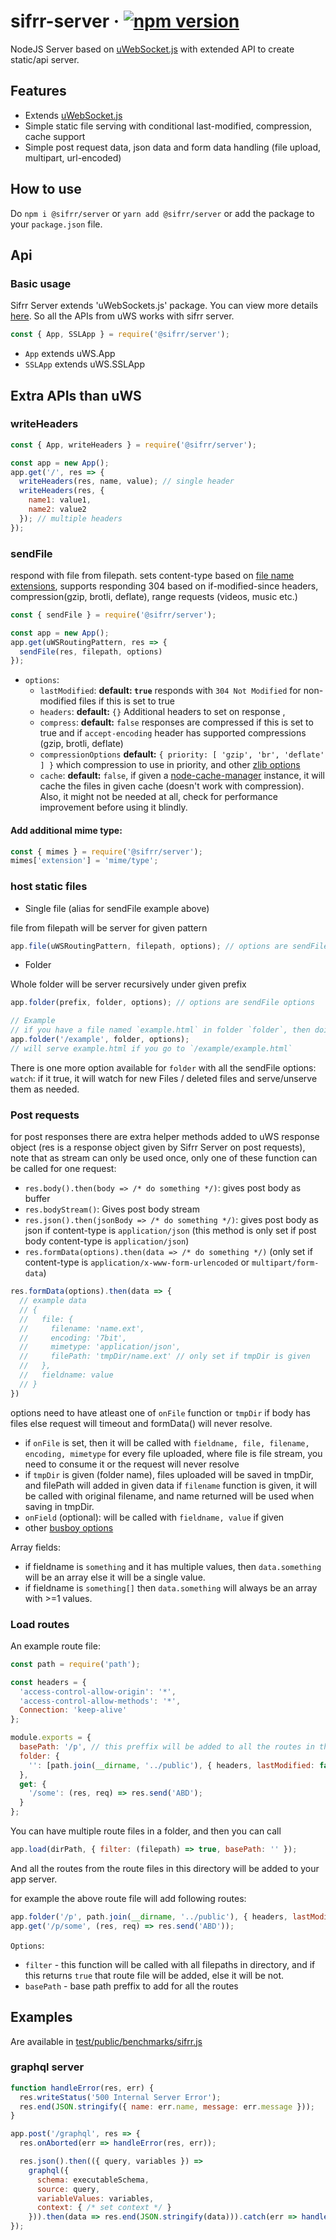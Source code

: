 # sifrr-server · [![npm version](https://img.shields.io/npm/v/@sifrr/server.svg)](https://www.npmjs.com/package/@sifrr/server)

NodeJS Server based on [uWebSocket.js](https://github.com/uNetworking/uWebSockets.js) with extended API to create static/api server.

## Features

-   Extends [uWebSocket.js](https://github.com/uNetworking/uWebSockets.js)
-   Simple static file serving with conditional last-modified, compression, cache support
-   Simple post request data, json data and form data handling (file upload, multipart, url-encoded)

## How to use

Do `npm i @sifrr/server` or `yarn add @sifrr/server` or add the package to your `package.json` file.

## Api

### Basic usage

Sifrr Server extends 'uWebSockets.js' package. You can view more details [here](https://github.com/uNetworking/uWebSockets.js). So all the APIs from uWS works with sifrr server.

```js
const { App, SSLApp } = require('@sifrr/server');
```

-   `App` extends uWS.App
-   `SSLApp` extends uWS.SSLApp

## Extra APIs than uWS

### writeHeaders

```js
const { App, writeHeaders } = require('@sifrr/server');

const app = new App();
app.get('/', res => {
  writeHeaders(res, name, value); // single header
  writeHeaders(res, {
    name1: value1,
    name2: value2
  }); // multiple headers
});
```

### sendFile

respond with file from filepath. sets content-type based on [file name extensions](./src/server/mime.js), supports responding 304 based on if-modified-since headers, compression(gzip, brotli, deflate), range requests (videos, music etc.)

```js
const { sendFile } = require('@sifrr/server');

const app = new App();
app.get(uWSRoutingPattern, res => {
  sendFile(res, filepath, options)
});
```

-   `options`:
    -   `lastModified`: **default: `true`** responds with `304 Not Modified` for non-modified files if this is set to true
    -   `headers`: **default:** `{}` Additional headers to set on response ,
    -   `compress`: **default:** `false` responses are compressed if this is set to true and if `accept-encoding` header has supported compressions (gzip, brotli, deflate)
    -   `compressionOptions` **default:** `{ priority: [ 'gzip', 'br', 'deflate' ] }` which compression to use in priority, and other [zlib options](https://nodejs.org/api/zlib.html#zlib_class_options)
    -   `cache`: **default:** `false`, if given a [node-cache-manager](https://github.com/BryanDonovan/node-cache-manager) instance, it will cache the files in given cache (doesn't work with compression). Also, it might not be needed at all, check for performance improvement before using it blindly.

#### Add additional mime type:

```js
const { mimes } = require('@sifrr/server');
mimes['extension'] = 'mime/type';
```

### host static files

-   Single file (alias for sendFile example above)

file from filepath will be server for given pattern

```js
app.file(uWSRoutingPattern, filepath, options); // options are sendFile options
```

-   Folder

Whole folder will be server recursively under given prefix

```js
app.folder(prefix, folder, options); // options are sendFile options

// Example
// if you have a file named `example.html` in folder `folder`, then doing this
app.folder('/example', folder, options);
// will serve example.html if you go to `/example/example.html`
```

There is one more option available for `folder` with all the sendFile options:
`watch`: if it true, it will watch for new Files / deleted files and serve/unserve them as needed.

### Post requests

for post responses there are extra helper methods added to uWS response object (res is a response object given by Sifrr Server on post requests), note that as stream can only be used once, only one of these function can be called for one request:

-   `res.body().then(body => /* do something */)`: gives post body as buffer
-   `res.bodyStream()`: Gives post body stream
-   `res.json().then(jsonBody => /* do something */)`: gives post body as json if content-type is `application/json` (this method is only set if post body content-type is `application/json`)
-   `res.formData(options).then(data => /* do something */)` (only set if content-type is `application/x-www-form-urlencoded` or `multipart/form-data`)

```js
res.formData(options).then(data => {
  // example data
  // {
  //   file: {
  //     filename: 'name.ext',
  //     encoding: '7bit',
  //     mimetype: 'application/json',
  //     filePath: 'tmpDir/name.ext' // only set if tmpDir is given
  //   },
  //   fieldname: value
  // }
})
```

options need to have atleast one of `onFile` function or `tmpDir` if body has files else request will timeout and formData() will never resolve.

-   if `onFile` is set, then it will be called with `fieldname, file, filename, encoding, mimetype` for every file uploaded, where file is file stream, you need to consume it or the request will never resolve
-   if `tmpDir` is given (folder name), files uploaded will be saved in tmpDir, and filePath will added in given data
    if `filename` function is given, it will be called with original filename, and name returned will be used when saving in tmpDir.
-   `onField` (optional): will be called with `fieldname, value` if given
-   other [busboy options](https://github.com/mscdex/busboy#busboy-methods)

Array fields:

-   if fieldname is `something` and it has multiple values, then `data.something` will be an array else it will be a single value.
-   if fieldname is `something[]` then `data.something` will always be an array with >=1 values.

### Load routes

An example route file:

```js
const path = require('path');

const headers = {
  'access-control-allow-origin': '*',
  'access-control-allow-methods': '*',
  Connection: 'keep-alive'
};

module.exports = {
  basePath: '/p', // this preffix will be added to all the routes in this file
  folder: {
    '': [path.join(__dirname, '../public'), { headers, lastModified: false }],
  },
  get: {
    '/some': (res, req) => res.send('ABD');
  }
};
```

You can have multiple route files in a folder, and then you can call

```js
app.load(dirPath, { filter: (filepath) => true, basePath: '' });
```

And all the routes from the route files in this directory will be added to your app server.

for example the above route file will add following routes:

```js
app.folder('/p', path.join(__dirname, '../public'), { headers, lastModified: false });
app.get('/p/some', (res, req) => res.send('ABD'));
```

`Options`:

-   `filter` - this function will be called with all filepaths in directory, and if this returns `true` that route file will be added, else it will be not.
-   `basePath` - base path preffix to add for all the routes

## Examples

Are available in [test/public/benchmarks/sifrr.js](./test/public/benchmarks/sifrr.js)

### graphql server

```js
function handleError(res, err) {
  res.writeStatus('500 Internal Server Error');
  res.end(JSON.stringify({ name: err.name, message: err.message }));
}

app.post('/graphql', res => {
  res.onAborted(err => handleError(res, err));

  res.json().then(({ query, variables }) =>
    graphql({
      schema: executableSchema,
      source: query,
      variableValues: variables,
      context: { /* set context */ }
    })).then(data => res.end(JSON.stringify(data))).catch(err => handleError(res, err));
});
```
